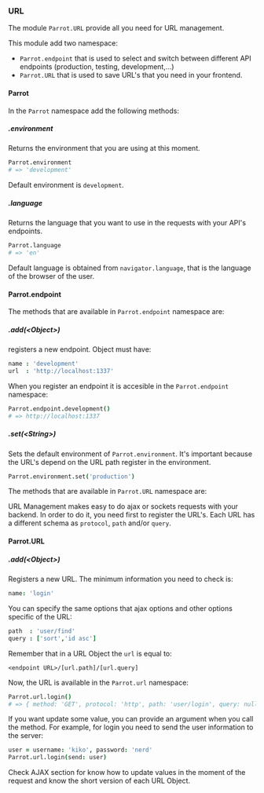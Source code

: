 ### URL

The module `Parrot.URL` provide all you need for URL management.

This module add two namespace:

* `Parrot.endpoint` that is used to select and switch between different API endpoints (production, testing, development,...)
* `Parrot.URL` that is used to save URL's that you need in your frontend.

#### Parrot

In the `Parrot` namespace add the following methods:

##### .environment

Returns the environment that you are using at this moment.

```coffee
Parrot.environment
# => 'development'
```

Default environment is `development`.

##### .language

Returns the language that you want to use in the requests with your API's endpoints.

```coffee
Parrot.language
# => 'en'
```

Default language is obtained from `navigator.language`, that is the language of the browser of the user.

#### Parrot.endpoint

The methods that are available in `Parrot.endpoint` namespace are:

##### .add(&lt;Object&gt;)

registers a new endpoint. Object must have:

```coffee
name : 'development'
url  : 'http://localhost:1337'
```

When you register an endpoint it is accesible in the `Parrot.endpoint` namespace:

```coffee
Parrot.endpoint.development()
# => http://localhost:1337
```

##### .set(&lt;String&gt;)

Sets the default environment of `Parrot.environment`. It's important because the URL's depend on the URL path register in the environment.

```coffee
Parrot.environment.set('production')
```

The methods that are available in `Parrot.URL` namespace are:

URL Management makes easy to do ajax or sockets requests with your backend. In order to do it, you need first to register the URL's. Each URL has a different schema as `protocol`, `path` and/or `query`.

#### Parrot.URL

##### .add(&lt;Object&gt;)

Registers a new URL. The minimum information you need to check is:

```coffee
name: 'login'
```

You can specify the same options that ajax options and other options specific of the URL:

```coffee
path  : 'user/find'
query : ['sort','id asc']
```

Remember that in a URL Object the `url` is equal to:

```
<endpoint URL>/[url.path]/[url.query]
```

Now, the URL is available in the `Parrot.url` namespace:

```coffee
Parrot.url.login()
# => { method: 'GET', protocol: 'http', path: 'user/login', query: null }
```

If you want update some value, you can provide an argument when you call the method. For example, for login you need to send the user information to the server:

```coffee
user = username: 'kiko', password: 'nerd'
Parrot.url.login(send: user)
```

Check AJAX section for know how to update values in the moment of the request and know the short version of each URL Object.
